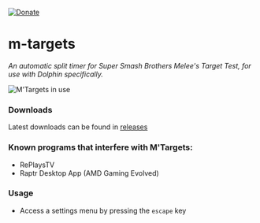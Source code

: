 [![Donate](https://img.shields.io/badge/Donate-PayPal-green.svg)](https://www.paypal.com/paypalme/bkacjios)

# m-targets
*An automatic split timer for Super Smash Brothers Melee's Target Test, for use with Dolphin specifically.*

![M'Targets in use](https://i.imgur.com/qvrhI3T.png)

### Downloads

Latest downloads can be found in [releases](https://github.com/bkacjios/m-targets/releases)

### Known programs that interfere with M'Targets:

* RePlaysTV
* Raptr Desktop App (AMD Gaming Evolved)

### Usage

- Access a settings menu by pressing the `escape` key